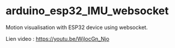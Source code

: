 # arduino_esp32_IMU_websocket
Motion visualisation with ESP32 device using websocket.

Lien video : https://youtu.be/WjlocGn_Njo
